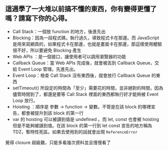 ## 這週學了一大堆以前搞不懂的東西，你有變得更懂了嗎？請寫下你的心得。

* Call Stack：一個放 function 的地方，後進先出
* Blocking：因為一段程式碼，執行過久，導致程式卡在那邊。而 JavaScript 是用來寫網頁的，如果程式卡在那邊，也就是畫面卡在那邊，那這樣使用體驗很不好，所以要避免 Blocking 產生
* Web APIs ：是一個接口，讓使用者可以調用瀏覽器的功能
* Callback Queue：當 Web APIs 完成後，就會被丟到 Callback Queue，交給 Event Loop 管理。先進先出。
* Event Loop：檢查 Call Stack 沒有東西後，就會放行 Callback Queue 的東西
* setTimeout() 所設定的時間為「至少」需要花的時間，並非絕對的時間，因為儘管時間到了，都還是要等 Call Stack 裡面的東西都執行好才能夠被 Event Loop 放行。
* Hoisting ：順序是 參數 -> function -> 變數。不管是在該 block 的哪裡宣告，都會被提升到該 block 的第一行
* var 的 hoisting 可以被讀到值是 undefined 。而 let, const 也會被 hoisting 但是不能夠被讀到值。在該 block 的第一行到 let const 宣告的地方稱為 TDZ，暫時性死區。如果去使用到的話就會出現 `ReferenceError`


覺得 closure 超級難，只能多看幾次資料並且慢慢看了